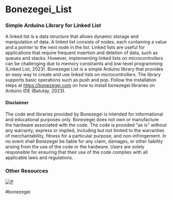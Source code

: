 # Bonezegei_List
### Simple Arduino Library for Linked List 

A linked list is a data structure that allows dynamic storage and manipulation of data. A linked list consists of nodes, each containing a value and a pointer to the next node in the list. Linked lists are useful for applications that require frequent insertion and deletion of data, such as queues and stacks. However, implementing linked lists on microcontrollers can be challenging due to memory constraints and low-level programming (Linked List, 2023). Bonezegei List is a simple Arduino library that provides an easy way to create and use linked lists on microcontrollers. The library supports basic operations such as push and pop. Follow the installation steps at https://bonezegei.com on how to install bonezegei libraries on Arduino IDE (Batutay, 2023).

  <h4>Disclaimer</h4>
  <p>The code and libraries provided by Bonezegei is intended for informational and educational purposes only. Bonezegei does not own or manufacture the hardware associated with the code. The code is provided "as is" without any warranty, express or implied, including but not limited to the warranties of merchantability, fitness for a particular purpose, and non-infringement. In no event shall Bonezegei be liable for any claim, damages, or other liability arising from the use of the code or the hardware. Users are solely responsible for ensuring that their use of the code complies with all applicable laws and regulations.</p>

### Other Resources
[![P](https://img.shields.io/badge/ResearchGate-00CCBB?style=for-the-badge&logo=ResearchGate&logoColor=white)](https://www.researchgate.net/publication/377536029_Bonezegei_ILI9341_Arduino_Library_for_TFT_LCD)

#bonezegei

